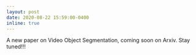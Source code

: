 ```yaml
---
layout: post
date: 2020-08-22 15:59:00-0400
inline: true
---
```


A new paper on Video Object Segmentation, coming soon on Arxiv. Stay tuned!!!
